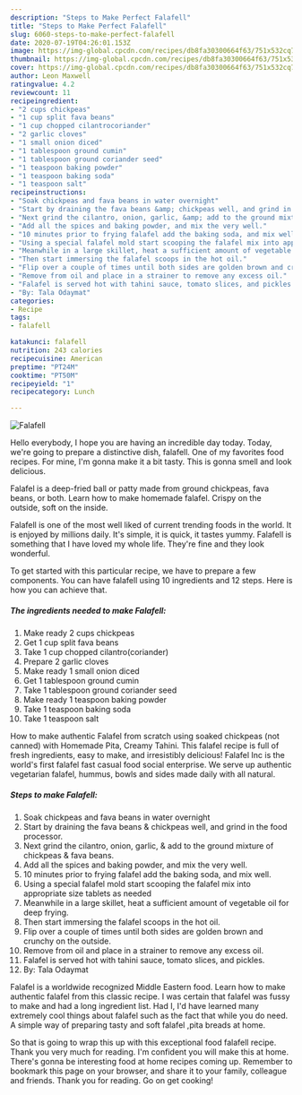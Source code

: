 ```yaml
---
description: "Steps to Make Perfect Falafell"
title: "Steps to Make Perfect Falafell"
slug: 6060-steps-to-make-perfect-falafell
date: 2020-07-19T04:26:01.153Z
image: https://img-global.cpcdn.com/recipes/db8fa30300664f63/751x532cq70/falafell-recipe-main-photo.jpg
thumbnail: https://img-global.cpcdn.com/recipes/db8fa30300664f63/751x532cq70/falafell-recipe-main-photo.jpg
cover: https://img-global.cpcdn.com/recipes/db8fa30300664f63/751x532cq70/falafell-recipe-main-photo.jpg
author: Leon Maxwell
ratingvalue: 4.2
reviewcount: 11
recipeingredient:
- "2 cups chickpeas"
- "1 cup split fava beans"
- "1 cup chopped cilantrocoriander"
- "2 garlic cloves"
- "1 small onion diced"
- "1 tablespoon ground cumin"
- "1 tablespoon ground coriander seed"
- "1 teaspoon baking powder"
- "1 teaspoon baking soda"
- "1 teaspoon salt"
recipeinstructions:
- "Soak chickpeas and fava beans in water overnight"
- "Start by draining the fava beans &amp; chickpeas well, and grind in the food processor."
- "Next grind the cilantro, onion, garlic, &amp; add to the ground mixture of chickpeas &amp; fava beans."
- "Add all the spices and baking powder, and mix the very well."
- "10 minutes prior to frying falafel add the baking soda, and mix well."
- "Using a special falafel mold start scooping the falafel mix into appropriate size tablets as needed"
- "Meanwhile in a large skillet, heat a sufficient amount of vegetable oil for deep frying."
- "Then start immersing the falafel scoops in the hot oil."
- "Flip over a couple of times until both sides are golden brown and crunchy on the outside."
- "Remove from oil and place in a strainer to remove any excess oil."
- "Falafel is served hot with tahini sauce, tomato slices, and pickles."
- "By: Tala Odaymat"
categories:
- Recipe
tags:
- falafell

katakunci: falafell 
nutrition: 243 calories
recipecuisine: American
preptime: "PT24M"
cooktime: "PT50M"
recipeyield: "1"
recipecategory: Lunch

---
```



![Falafell](https://img-global.cpcdn.com/recipes/db8fa30300664f63/751x532cq70/falafell-recipe-main-photo.jpg)

Hello everybody, I hope you are having an incredible day today. Today, we're going to prepare a distinctive dish, falafell. One of my favorites food recipes. For mine, I'm gonna make it a bit tasty. This is gonna smell and look delicious.

Falafel is a deep-fried ball or patty made from ground chickpeas, fava beans, or both. Learn how to make homemade falafel. Crispy on the outside, soft on the inside.

Falafell is one of the most well liked of current trending foods in the world. It is enjoyed by millions daily. It's simple, it is quick, it tastes yummy. Falafell is something that I have loved my whole life. They're fine and they look wonderful.


To get started with this particular recipe, we have to prepare a few components. You can have falafell using 10 ingredients and 12 steps. Here is how you can achieve that.

<!--inarticleads1-->

##### The ingredients needed to make Falafell:

1. Make ready 2 cups chickpeas
1. Get 1 cup split fava beans
1. Take 1 cup chopped cilantro(coriander)
1. Prepare 2 garlic cloves
1. Make ready 1 small onion diced
1. Get 1 tablespoon ground cumin
1. Take 1 tablespoon ground coriander seed
1. Make ready 1 teaspoon baking powder
1. Take 1 teaspoon baking soda
1. Take 1 teaspoon salt


How to make authentic Falafel from scratch using soaked chickpeas (not canned) with Homemade Pita, Creamy Tahini. This falafel recipe is full of fresh ingredients, easy to make, and irresistibly delicious! Falafel Inc is the world&#39;s first falafel fast casual food social enterprise. We serve up authentic vegetarian falafel, hummus, bowls and sides made daily with all natural. 

<!--inarticleads2-->

##### Steps to make Falafell:

1. Soak chickpeas and fava beans in water overnight
1. Start by draining the fava beans &amp; chickpeas well, and grind in the food processor.
1. Next grind the cilantro, onion, garlic, &amp; add to the ground mixture of chickpeas &amp; fava beans.
1. Add all the spices and baking powder, and mix the very well.
1. 10 minutes prior to frying falafel add the baking soda, and mix well.
1. Using a special falafel mold start scooping the falafel mix into appropriate size tablets as needed
1. Meanwhile in a large skillet, heat a sufficient amount of vegetable oil for deep frying.
1. Then start immersing the falafel scoops in the hot oil.
1. Flip over a couple of times until both sides are golden brown and crunchy on the outside.
1. Remove from oil and place in a strainer to remove any excess oil.
1. Falafel is served hot with tahini sauce, tomato slices, and pickles.
1. By: Tala Odaymat


Falafel is a worldwide recognized Middle Eastern food. Learn how to make authentic falafel from this classic recipe. I was certain that falafel was fussy to make and had a long ingredient list. Had I, I&#39;d have learned many extremely cool things about falafel such as the fact that while you do need. A simple way of preparing tasty and soft falafel ,pita breads at home. 

So that is going to wrap this up with this exceptional food falafell recipe. Thank you very much for reading. I'm confident you will make this at home. There's gonna be interesting food at home recipes coming up. Remember to bookmark this page on your browser, and share it to your family, colleague and friends. Thank you for reading. Go on get cooking!
